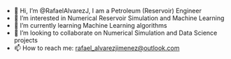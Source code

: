- 👋 Hi, I’m @RafaelAlvarezJ, I am a Petroleum (Reservoir) Engineer 
- 👀 I’m interested in Numerical Reservoir Simulation and Machine Learning
- 🌱 I’m currently learning Machine Learning algorithms
- 💞️ I’m looking to collaborate on Numerical Simulation and Data Science projects
- 📫 How to reach me: rafael_alvarezjimenez@outlook.com

<!---
RafaelAlvarezJ/RafaelAlvarezJ is a ✨ special ✨ repository because its `README.md` (this file) appears on your GitHub profile.
You can click the Preview link to take a look at your changes.
--->
